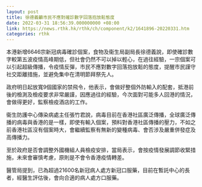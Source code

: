 ```yaml
---
layout: post
title: 徐德義籲市民不應對確診數字回落抱放鬆態度
date: 2022-03-31 18:56:39.000000000 +08:00
link: https://news.rthk.hk/rthk/ch/component/k2/1641896-20220331.htm
categories: rthk
---
```


本港新增6646宗新冠病毒確診個案，食物及衞生局副局長徐德義說，即使確診數字較第五波疫情高峰期低，但社會仍然不可以掉以輕心，在過往經驗，一宗個案可以引起超級傳播，令疫情反彈，市民不應對數字回落抱放鬆的態度，提醒市民謹守社交距離措施，並避免集中在清明節拜祭先人。

政府明日起放寬9個國家的禁飛令，他表示，會做好整個外防輸入的配套，抵港前後的檢測及檢疫要求非常嚴謹，因應過往的經驗，今次面對可能多人回港的情況，會做得更好，監察檢疫酒店的工作。

衞生防護中心傳染病處主任張竹君說，病毒目前在香港社區廣泛傳播，全球廣泛傳播的病毒與香港的是一樣，即使有輸入個案，預料對香港社區傳播的壓力，不如之前香港社區沒有個案時大，會繼續監察有無新的變種病毒、會否涉及嚴重併發症及高傳播力。

至於政府是否會調整外國機組人員檢疫安排，當局表示，會按疫情發展調節收緊措施，未來會審慎考慮，原則是不會令香港疫情轉差。

醫管局提到，已為超過21600名新冠病人處方新冠口服藥，目前在暫託中心的長者，經醫生評估後，會向合適的病人處方口服藥。
